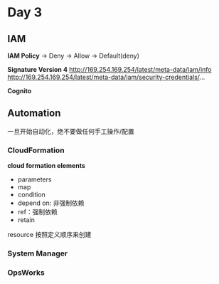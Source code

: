 # Day 3
## IAM
**IAM Policy**
-> Deny -> Allow -> Default(deny)

**Signature Version 4**
http://169.254.169.254/latest/meta-data/iam/info
http://169.254.169.254/latest/meta-data/iam/security-credentials/...

**Cognito**

## Automation
一旦开始自动化，绝不要做任何手工操作/配置

### CloudFormation
**cloud formation elements**
- parameters
- map
- condition
- depend on: 非强制依赖
- ref：强制依赖
- retain

resource 按照定义顺序来创建

### System Manager
### OpsWorks


<!--stackedit_data:
eyJoaXN0b3J5IjpbMjAzMzEwMDc0MywtNzYwMjE0NzE0LC0xMz
UxNDEzNTI5LC0xNDAyMTU4MzgzLDEwOTIyNDY2NzUsLTI4Mzk2
ODExMyw2NjUyMjk0NjcsMTc4MTQ3Njc0NCwtNzIyNzU5MTk2LD
Y4NjgxNzgzNiw0NDE5NDE1NiwtMjE0MDU2NjI3NV19
-->